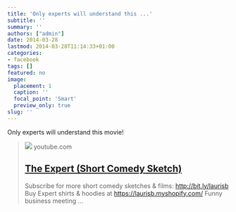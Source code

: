 ```yaml
---
title: 'Only experts will understand this ...'
subtitle: ''
summary: ''
authors: ["admin"]
date: 2014-03-28
lastmod: 2014-03-28T11:14:33+01:00
categories:
- facebook
tags: []
featured: no
image:
  placement: 1
  caption: ''
  focal_point: 'Smart'
  preview_only: true
slug: ''
---
```

Only experts will understand this movie!
> [![](https://i.ytimg.com/vi/BKorP55Aqvg/maxresdefault.jpg)](http://www.youtube.com/attribution_link?a=jbrpcGR7prU&u=%2Fwatch%3Fv%3DBKorP55Aqvg%26feature%3Dshare)
> youtube.com
> ## [The Expert (Short Comedy Sketch)](http://www.youtube.com/attribution_link?a=jbrpcGR7prU&u=%2Fwatch%3Fv%3DBKorP55Aqvg%26feature%3Dshare)
>
>Subscribe for more short comedy sketches & films: http://bit.ly/laurisb Buy Expert shirts & hoodies at https://laurisb.myshopify.com/ Funny business meeting ...


